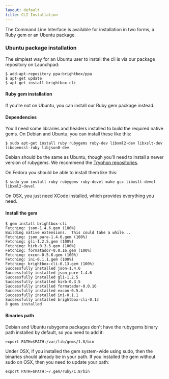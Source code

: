 ```yaml
---
layout: default
title: CLI Installation
---
```


The Command Line Interface is available for installation in two forms, a Ruby gem or an Ubuntu package.

### Ubuntu package installation

The simplest way for an Ubuntu user to install the cli is via our package repository on Launchpad:

    $ add-apt-repository ppa:brightbox/ppa
    $ apt-get update
    $ apt-get install brightbox-cli

#### Ruby gem installation

If you're not on Ubuntu, you can install our Ruby gem package instead.


#### Dependencies
You'll need some libraries and headers installed to build the required native gems. On Debian and Ubuntu, you can install these like this:

    $ sudo apt-get install ruby rubygems ruby-dev libxml2-dev libxslt-dev libopenssl-ruby libjson0-dev

Debian should be the same as Ubuntu, though you'll need to install a newer version of rubygems. We recommend the [Tryphon repositories](http://debian.tryphon.eu/).

On Fedora you should be able to install them like this:

    $ sudo yum install ruby rubygems ruby-devel make gcc libxslt-devel libxml2-devel

On OSX, you just need XCode installed, which provides everything you need.

#### Install the gem

    $ gem install brightbox-cli
    Fetching: json-1.4.6.gem (100%)
    Building native extensions.  This could take a while...
    Fetching: json_pure-1.4.6.gem (100%)
    Fetching: gli-1.2.5.gem (100%)
    Fetching: hirb-0.3.5.gem (100%)
    Fetching: formatador-0.0.16.gem (100%)
    Fetching: excon-0.5.6.gem (100%)
    Fetching: ini-0.1.1.gem (100%)
    Fetching: brightbox-cli-0.13.gem (100%)
    Successfully installed json-1.4.6
    Successfully installed json_pure-1.4.6
    Successfully installed gli-1.2.5
    Successfully installed hirb-0.3.5
    Successfully installed formatador-0.0.16
    Successfully installed excon-0.5.6
    Successfully installed ini-0.1.1
    Successfully installed brightbox-cli-0.13
    8 gems installed

#### Binaries path

Debian and Ubuntu rubygems packages don't have the rubygems binary path installed by default, so you need to add it:

    export PATH=$PATH:/var/lib/gems/1.8/bin

Under OSX, if you installed the gem system-wide using sudo, then the binaries should already be in your path. If you installed the gem without sudo on OSX, then you need to update your path:

    export PATH=$PATH:~/.gem/ruby/1.8/bin




